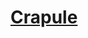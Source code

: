 ﻿---
!LinkItem
Link: background_crapule_hd.md
NameLink: <!--NameLink-->[Crapule](hd_background_crapule.md)<!--/NameLink-->
Id: backgrounds_hd.md#crapule
ParentLink: backgrounds_hd.md#historique
Name: Crapule
ParentName: Historique
---




# [Crapule](hd_background_crapule.md)



